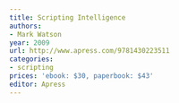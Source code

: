 ```yaml
---
title: Scripting Intelligence
authors:
- Mark Watson
year: 2009
url: http://www.apress.com/9781430223511
categories:
- scripting
prices: 'ebook: $30, paperbook: $43'
editor: Apress
---
```

